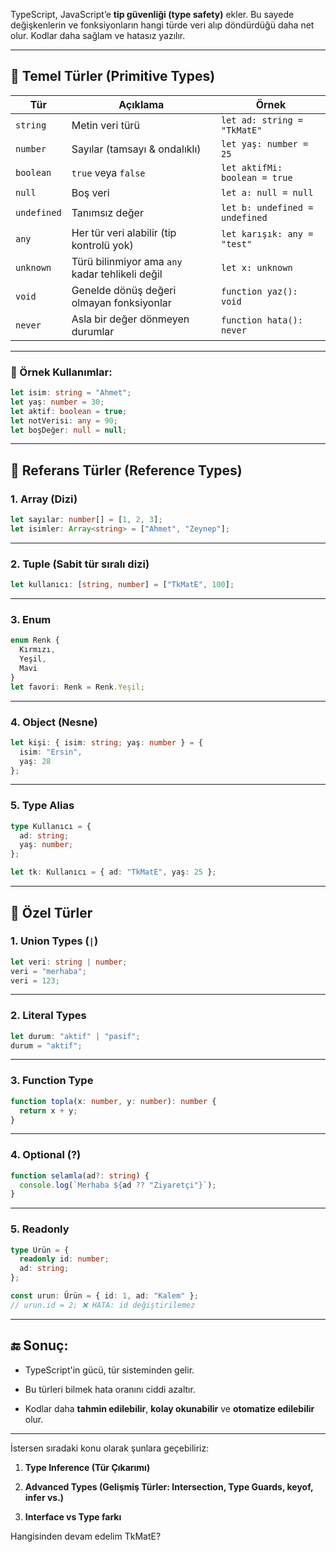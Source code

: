 
TypeScript, JavaScript’e **tip güvenliği (type safety)** ekler. Bu sayede değişkenlerin ve fonksiyonların hangi türde veri alıp döndürdüğü daha net olur. Kodlar daha sağlam ve hatasız yazılır.

---

## 🧩 Temel Türler (Primitive Types)

|Tür|Açıklama|Örnek|
|---|---|---|
|`string`|Metin veri türü|`let ad: string = "TkMatE"`|
|`number`|Sayılar (tamsayı & ondalıklı)|`let yaş: number = 25`|
|`boolean`|`true` veya `false`|`let aktifMi: boolean = true`|
|`null`|Boş veri|`let a: null = null`|
|`undefined`|Tanımsız değer|`let b: undefined = undefined`|
|`any`|Her tür veri alabilir (tip kontrolü yok)|`let karışık: any = "test"`|
|`unknown`|Türü bilinmiyor ama `any` kadar tehlikeli değil|`let x: unknown`|
|`void`|Genelde dönüş değeri olmayan fonksiyonlar|`function yaz(): void`|
|`never`|Asla bir değer dönmeyen durumlar|`function hata(): never`|

---

### 🔗 Örnek Kullanımlar:

```ts
let isim: string = "Ahmet";
let yaş: number = 30;
let aktif: boolean = true;
let notVerisi: any = 90;
let boşDeğer: null = null;
```

---

## 🧱 Referans Türler (Reference Types)

### 1. **Array (Dizi)**

```ts
let sayılar: number[] = [1, 2, 3];
let isimler: Array<string> = ["Ahmet", "Zeynep"];
```

---

### 2. **Tuple (Sabit tür sıralı dizi)**

```ts
let kullanıcı: [string, number] = ["TkMatE", 100];
```

---

### 3. **Enum**

```ts
enum Renk {
  Kırmızı,
  Yeşil,
  Mavi
}
let favori: Renk = Renk.Yeşil;
```

---

### 4. **Object (Nesne)**

```ts
let kişi: { isim: string; yaş: number } = {
  isim: "Ersin",
  yaş: 28
};
```

---

### 5. **Type Alias**

```ts
type Kullanıcı = {
  ad: string;
  yaş: number;
};

let tk: Kullanıcı = { ad: "TkMatE", yaş: 25 };
```

---

## 🧠 Özel Türler

### 1. **Union Types** (`|`)

```ts
let veri: string | number;
veri = "merhaba";
veri = 123;
```

---

### 2. **Literal Types**

```ts
let durum: "aktif" | "pasif";
durum = "aktif";
```

---

### 3. **Function Type**

```ts
function topla(x: number, y: number): number {
  return x + y;
}
```

---

### 4. **Optional (?)**

```ts
function selamla(ad?: string) {
  console.log(`Merhaba ${ad ?? "Ziyaretçi"}`);
}
```

---

### 5. **Readonly**

```ts
type Ürün = {
  readonly id: number;
  ad: string;
};

const urun: Ürün = { id: 1, ad: "Kalem" };
// urun.id = 2; ❌ HATA: id değiştirilemez
```

---

## 🔚 Sonuç:

- TypeScript'in gücü, tür sisteminden gelir.
    
- Bu türleri bilmek hata oranını ciddi azaltır.
    
- Kodlar daha **tahmin edilebilir**, **kolay okunabilir** ve **otomatize edilebilir** olur.
    

---

İstersen sıradaki konu olarak şunlara geçebiliriz:

1. **Type Inference (Tür Çıkarımı)**
    
2. **Advanced Types (Gelişmiş Türler: Intersection, Type Guards, keyof, infer vs.)**
    
3. **Interface vs Type farkı**
    

Hangisinden devam edelim TkMatE?